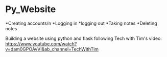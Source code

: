 # Py_Website

*Creating accounts/n
*Logging in
*logging out
*Taking notes
*Deleting notes

Building a website using python and flask following Tech with Tim's video: https://www.youtube.com/watch?v=dam0GPOAvVI&ab_channel=TechWithTim
